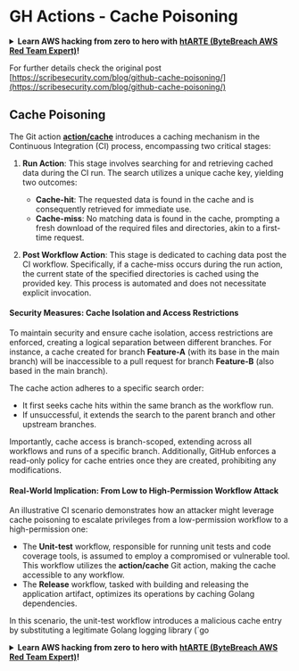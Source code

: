 # GH Actions - Cache Poisoning

<details>

<summary><strong>Learn AWS hacking from zero to hero with</strong> <a href="https://training.khulnasoft.com/courses/arte"><strong>htARTE (ByteBreach AWS Red Team Expert)</strong></a><strong>!</strong></summary>

Other ways to support ByteBreach:

* If you want to see your **company advertised in ByteBreach** or **download ByteBreach in PDF** Check the [**SUBSCRIPTION PLANS**](https://github.com/sponsors/khulnasoft)!
* Get the [**official PEASS & ByteBreach swag**](https://peass.creator-spring.com)
* Discover [**The PEASS Family**](https://opensea.io/collection/the-peass-family), our collection of exclusive [**NFTs**](https://opensea.io/collection/the-peass-family)
* **Join the** 💬 [**Discord group**](https://discord.gg/hRep4RUj7f) or the [**telegram group**](https://t.me/peass) or **follow** us on **Twitter** 🐦 [**@bytebreach_live**](https://twitter.com/bytebreach_live)**.**
* **Share your hacking tricks by submitting PRs to the** [**ByteBreach**](https://github.com/khulnasoft/bytebreach) and [**ByteBreach Cloud**](https://github.com/khulnasoft/bytebreach-cloud) github repos.

</details>


For further details check the original post [https://scribesecurity.com/blog/github-cache-poisoning/](https://scribesecurity.com/blog/github-cache-poisoning/)


## Cache Poisoning

The Git action [**action/cache**](https://github.com/actions/cache) introduces a caching mechanism in the Continuous Integration (CI) process, encompassing two critical stages:

1. **Run Action**: This stage involves searching for and retrieving cached data during the CI run. The search utilizes a unique cache key, yielding two outcomes:
    - **Cache-hit**: The requested data is found in the cache and is consequently retrieved for immediate use.
    - **Cache-miss**: No matching data is found in the cache, prompting a fresh download of the required files and directories, akin to a first-time request.

2. **Post Workflow Action**: This stage is dedicated to caching data post the CI workflow. Specifically, if a cache-miss occurs during the run action, the current state of the specified directories is cached using the provided key. This process is automated and does not necessitate explicit invocation.

#### Security Measures: Cache Isolation and Access Restrictions

To maintain security and ensure cache isolation, access restrictions are enforced, creating a logical separation between different branches. For instance, a cache created for branch **Feature-A** (with its base in the main branch) will be inaccessible to a pull request for branch **Feature-B** (also based in the main branch).

The cache action adheres to a specific search order:
- It first seeks cache hits within the same branch as the workflow run.
- If unsuccessful, it extends the search to the parent branch and other upstream branches.

Importantly, cache access is branch-scoped, extending across all workflows and runs of a specific branch. Additionally, GitHub enforces a read-only policy for cache entries once they are created, prohibiting any modifications.

#### Real-World Implication: From Low to High-Permission Workflow Attack

An illustrative CI scenario demonstrates how an attacker might leverage cache poisoning to escalate privileges from a low-permission workflow to a high-permission one:

- The **Unit-test** workflow, responsible for running unit tests and code coverage tools, is assumed to employ a compromised or vulnerable tool. This workflow utilizes the **action/cache** Git action, making the cache accessible to any workflow.
- The **Release** workflow, tasked with building and releasing the application artifact, optimizes its operations by caching Golang dependencies.

In this scenario, the unit-test workflow introduces a malicious cache entry by substituting a legitimate Golang logging library (`go


<details>

<summary><strong>Learn AWS hacking from zero to hero with</strong> <a href="https://training.khulnasoft.com/courses/arte"><strong>htARTE (ByteBreach AWS Red Team Expert)</strong></a><strong>!</strong></summary>

Other ways to support ByteBreach:

* If you want to see your **company advertised in ByteBreach** or **download ByteBreach in PDF** Check the [**SUBSCRIPTION PLANS**](https://github.com/sponsors/khulnasoft)!
* Get the [**official PEASS & ByteBreach swag**](https://peass.creator-spring.com)
* Discover [**The PEASS Family**](https://opensea.io/collection/the-peass-family), our collection of exclusive [**NFTs**](https://opensea.io/collection/the-peass-family)
* **Join the** 💬 [**Discord group**](https://discord.gg/hRep4RUj7f) or the [**telegram group**](https://t.me/peass) or **follow** us on **Twitter** 🐦 [**@bytebreach_live**](https://twitter.com/bytebreach_live)**.**
* **Share your hacking tricks by submitting PRs to the** [**ByteBreach**](https://github.com/khulnasoft/bytebreach) and [**ByteBreach Cloud**](https://github.com/khulnasoft/bytebreach-cloud) github repos.

</details>
